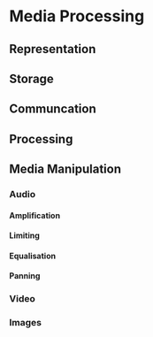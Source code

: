 # Media Processing

## Representation
## Storage
## Communcation
## Processing

## Media Manipulation
### Audio
#### Amplification
#### Limiting
#### Equalisation
#### Panning
### Video
### Images